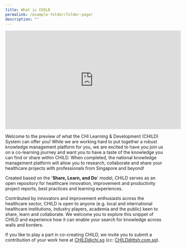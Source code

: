 ```yaml
---
title: What is CHILD
permalink: /example-folder/folder-page/
description: ""
---
```

<iframe width="560" height="315" src="https://www.youtube.com/embed/-_j56iZxDIg" title="YouTube video player" frameborder="0" allow="accelerometer; autoplay; clipboard-write; encrypted-media; gyroscope; picture-in-picture; web-share" allowfullscreen=""></iframe>

Welcome to&nbsp;the preview of what the&nbsp;CHI Learning &amp; Development (CHILD) System&nbsp;can offer&nbsp;you! While we are working hard to put together a robust knowledge management platform for you, we are excited to have you join us on a co-learning journey and want you to have a&nbsp;taste of the knowledge you can find or share within CHILD. When completed, the national knowledge management&nbsp;platform will allow you to research, collaborate and share your healthcare projects with professionals from Singapore and beyond!  
  
Created based on the '**Share, Learn, and Do**' model, CHILD serves as an open repository for healthcare innovation, improvement and productivity project reports, best practices and learning experiences.  
  
Contributed by innovators and improvement enthusiasts across the healthcare sector, CHILD is open to anyone (e.g. local and international healthcare institutions, industry players, academia and the public) keen to share, learn and collaborate. We welcome you to explore this snippet of CHILD and experience how it can enable your search for knowledge across walls and&nbsp;borders.&nbsp;  
  
If you like to play a part in co-creating CHILD, we invite you to submit a contribution of your work here at&nbsp;[CHILD@chi.sg](mailto:CHILD@ttsh.com.sg)&nbsp;(cc:&nbsp;[CHILD@ttsh.com.sg](mailto:CHILD@ttsh.com.sg)).